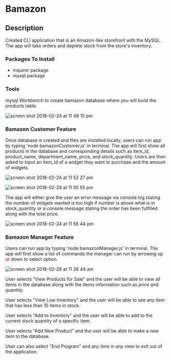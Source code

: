 Bamazon
==============

Description
--------------
Created CLI application that is an Amazon-like storefront with the MySQL. The app will take orders and deplete stock from the store's inventory.

### Packages To Install ###

* inquirer package
* mysql package

### Tools ###
mysql Workbench to create bamazon database where you will build the products table.

![screen shot 2018-02-24 at 11 48 15 pm](https://user-images.githubusercontent.com/675564/36638895-40912d9a-19bd-11e8-9f08-3842c0dbe9a6.png)

### Bamazon Customer Feature ###
Once database is created and files are installed locally, users can run app by typing 'node bamazonCustomer.js' in terminal. The app will first show all products in the database and corresponding details such as item_id, product_name, department_name, price, and stock_quantity. Users are then asked to input an item_id of a widget they want to purchase and the amount of widgets.

![screen shot 2018-02-24 at 11 52 27 pm](https://user-images.githubusercontent.com/675564/36638937-0cc9f388-19be-11e8-860b-dbfe15b8bbf3.png)

![screen shot 2018-02-24 at 11 55 55 pm](https://user-images.githubusercontent.com/675564/36638953-74dd4a56-19be-11e8-84b8-04d295cb5242.png)

The app will either give the user an error message via console log stating the number of widgets wanted is too high if number is above what is in stock_quantity or a console message stating the order has been fulfilled along with the total price.

![screen shot 2018-02-24 at 11 56 44 pm](https://user-images.githubusercontent.com/675564/36638955-7ae700ae-19be-11e8-9c78-12e27629fe43.png)

### Bamazon Manager Feature ###
Users can run app by typing 'node bamazonManager.js' in terminal. The app will first show a list of commands the manager can run by arrowing up or down to select option.

![screen shot 2018-02-28 at 11 28 44 am](https://user-images.githubusercontent.com/675564/36805420-a2bcafc0-1c7a-11e8-955f-51705671530a.png)

User selects "View Products for Sale" and the user will be able to view all items in the database along with the items information such as price and quantity.



User selects "View Low Inventory" and the user will be able to see any item that has less than 10 items in stock.



User selects "Add to Inventory" and the user will be able to add to the current stock quantity of a specific item.



User selects "Add New Product" and the user will be able to make a new item to the database.



User can also select "End Program" and any time in any view to exit out of the application.
